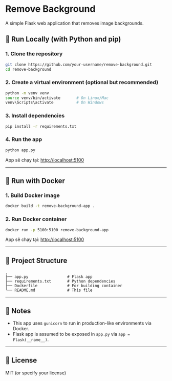 # Remove Background

A simple Flask web application that removes image backgrounds.

## 🧪 Run Locally (with Python and pip)

### 1. Clone the repository

```bash
git clone https://github.com/your-username/remove-background.git
cd remove-background
```

### 2. Create a virtual environment (optional but recommended)

```bash
python -m venv venv
source venv/bin/activate       # On Linux/Mac
venv\Scripts\activate          # On Windows
```

### 3. Install dependencies

```bash
pip install -r requirements.txt
```

### 4. Run the app

```bash
python app.py
```

App sẽ chạy tại: [http://localhost:5100](http://localhost:5100)

---

## 🐳 Run with Docker

### 1. Build Docker image

```bash
docker build -t remove-background-app .
```

### 2. Run Docker container

```bash
docker run -p 5100:5100 remove-background-app
```

App sẽ chạy tại: [http://localhost:5100](http://localhost:5100)

---

## 📂 Project Structure

```
.
├── app.py                 # Flask app
├── requirements.txt       # Python dependencies
├── Dockerfile             # For building container
└── README.md              # This file
```

---

## 🔧 Notes

- This app uses `gunicorn` to run in production-like environments via Docker.
- Flask app is assumed to be exposed in `app.py` via `app = Flask(__name__)`.

---

## 📃 License

MIT (or specify your license)
